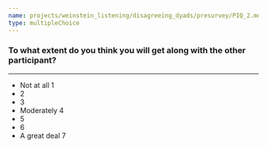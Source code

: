 ```yaml
---
name: projects/weinstein_listening/disagreeing_dyads/presurvey/PIQ_2.md
type: multipleChoice
---
```


### To what extent do you think you will get along with the other participant?

---

- Not at all 1
- 2
- 3
- Moderately 4
- 5
- 6
- A great deal 7
